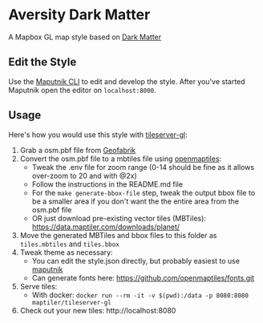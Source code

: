 # Aversity Dark Matter

A Mapbox GL map style based on [Dark Matter](https://github.com/openmaptiles/dark-matter-gl-style)

## Edit the Style

Use the [Maputnik CLI](http://openmaptiles.org/docs/style/maputnik/) to edit and develop the style.
After you've started Maputnik open the editor on `localhost:8000`.

## Usage

Here's how you would use this style with [tileserver-gl](https://github.com/maptiler/tileserver-gl):
1) Grab a osm.pbf file from [Geofabrik](https://download.geofabrik.de/)
2) Convert the osm.pbf file to a mbtiles file using [openmaptiles](https://github.com/openmaptiles/openmaptiles):
    - Tweak the .env file for zoom range (0-14 should be fine as it allows over-zoom to 20 and with @2x)
    - Follow the instructions in the README.md file
    - For the `make generate-bbox-file` step, tweak the output bbox file to be a smaller area if you don't want the the entire area from the osm.pbf file
    - OR just download pre-existing vector tiles (MBTiles): https://data.maptiler.com/downloads/planet/
3) Move the generated MBTiles and bbox files to this folder as `tiles.mbtiles` and `tiles.bbox`
4) Tweak theme as necessary:
    - You can edit the style.json directly, but probably easiest to use [maputnik](https://maputnik.github.io/editor)
    - Can generate fonts here: https://github.com/openmaptiles/fonts.git
5) Serve tiles:
    - With docker: `docker run --rm -it -v $(pwd):/data -p 8080:8080 maptiler/tileserver-gl`
6) Check out your new tiles: http://localhost:8080